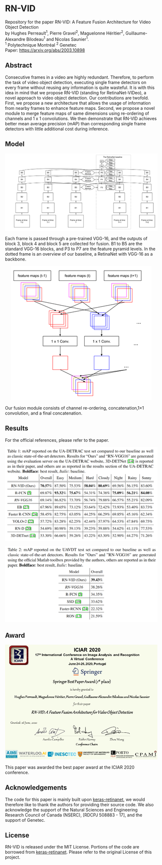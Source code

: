 # RN-VID
Repository for the paper RN-VID: A Feature Fusion Architecture for Video Object Detection
<br> by Hughes Perreault<sup>1</sup>, Pierre Gravel<sup>2</sup>, Maguelonne Héritier<sup>2</sup>, Guillaume-Alexandre Bilodeau<sup>1</sup> and Nicolas Saunier<sup>1</sup>.
<br>
<sup>1</sup> Polytechnique Montréal
<sup>2</sup> Genetec <br>
Paper: https://arxiv.org/abs/2003.10898

## Abstract
Consecutive frames in a video are highly redundant. Therefore, to perform the task of video object detection, executing single frame detectors on every frame without reusing any information is quite wasteful. It is with this idea in mind that we propose RN-VID (standing for RetinaNet-VIDeo), a novel approach to video object detection. Our contributions are twofold. First, we propose a new architecture that allows the usage of information from nearby frames to enhance feature maps. Second, we propose a novel module to merge feature maps of same dimensions using re-ordering of channels and 1 x 1 convolutions. We then demonstrate that RN-VID achieves better mean average precision (mAP) than corresponding single frame detectors with little additional cost during inference.

## Model
![Architecture](images/architecture.png "")

Each frame is passed through a pre-trained VGG-16, and the outputs of block 3, block 4 and block 5 are collected for fusion. B1 to B5 are the standard VGG-16 blocks, and P3 to P7 are the feature pyramid levels. In the dotted frame is an overview of our baseline, a RetinaNet with VGG-16 as a backbone.

<p align="center">
  <img src="https://github.com/hu64/RN-VID/blob/master/images/fusion_module.png?raw=true" alt="The Fusion Module"/>
</p>

Our fusion module consists of channel re-ordering, concatenation,1×1 convolution, and a final concatenation.

## Results

For the official references, please refer to the paper. 

<p align="center">
  <img src="https://github.com/hu64/RN-VID/blob/master/images/results-detrac.png?raw=true" alt="results on ua-detrac"  max-width="600"/>
</p>
<p align="center" width="300">
  <img src="https://github.com/hu64/RN-VID/blob/master/images/results-uav.png?raw=true" alt="results on the uavdt dataset"  max-width="600"/>
</p>

## Award
![Award](images/iciar_award.png "")

This paper was awarded the best paper award at the ICIAR 2020 conference. 

## Acknowledgements
The code for this paper is mainly built upon [keras-retinanet](https://github.com/fizyr/keras-retinanet), we would therefore like to thank the authors for providing their source code. We also acknowledge the support of the Natural Sciences and Engineering Research Council of Canada (NSERC), [RDCPJ 508883 - 17], and the support of Genetec.

## License

RN-VID is released under the MIT License. Portions of the code are borrowed from [keras-retinanet](https://github.com/fizyr/keras-retinanet). Please refer to the original License of this project.
